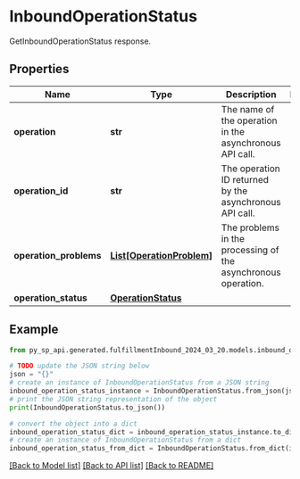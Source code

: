 # InboundOperationStatus

GetInboundOperationStatus response.

## Properties

Name | Type | Description | Notes
------------ | ------------- | ------------- | -------------
**operation** | **str** | The name of the operation in the asynchronous API call. | 
**operation_id** | **str** | The operation ID returned by the asynchronous API call. | 
**operation_problems** | [**List[OperationProblem]**](OperationProblem.md) | The problems in the processing of the asynchronous operation. | 
**operation_status** | [**OperationStatus**](OperationStatus.md) |  | 

## Example

```python
from py_sp_api.generated.fulfillmentInbound_2024_03_20.models.inbound_operation_status import InboundOperationStatus

# TODO update the JSON string below
json = "{}"
# create an instance of InboundOperationStatus from a JSON string
inbound_operation_status_instance = InboundOperationStatus.from_json(json)
# print the JSON string representation of the object
print(InboundOperationStatus.to_json())

# convert the object into a dict
inbound_operation_status_dict = inbound_operation_status_instance.to_dict()
# create an instance of InboundOperationStatus from a dict
inbound_operation_status_from_dict = InboundOperationStatus.from_dict(inbound_operation_status_dict)
```
[[Back to Model list]](../README.md#documentation-for-models) [[Back to API list]](../README.md#documentation-for-api-endpoints) [[Back to README]](../README.md)


